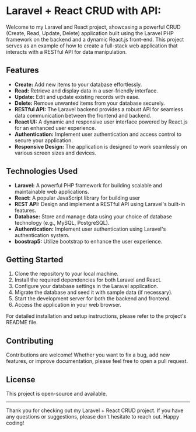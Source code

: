 # Laravel + React CRUD with API:

Welcome to my Laravel and React project, showcasing a powerful CRUD (Create, Read, Update, Delete) application built using the Laravel PHP framework on the backend and a dynamic React.js front-end. This project serves as an example of how to create a full-stack web application that interacts with a RESTful API for data manipulation.

## Features

- **Create:** Add new items to your database effortlessly.
- **Read:** Retrieve and display data in a user-friendly interface.
- **Update:** Edit and update existing records with ease.
- **Delete:** Remove unwanted items from your database securely.
- **RESTful API:** The Laravel backend provides a robust API for seamless data communication between the frontend and backend.
- **React UI:** A dynamic and responsive user interface powered by React.js for an enhanced user experience.
- **Authentication:** Implement user authentication and access control to secure your application.
- **Responsive Design:** The application is designed to work seamlessly on various screen sizes and devices.

## Technologies Used

- **Laravel:** A powerful PHP framework for building scalable and maintainable web applications.
- **React:** A popular JavaScript library for building user
- **REST API:** Design and implement a RESTful API using Laravel's built-in features.
- **Database:** Store and manage data using your choice of database technology (e.g., MySQL, PostgreSQL).
- **Authentication:** Implement user authentication using Laravel's authentication system.
- **boostrap5:** Utilize bootstrap to enhance the user experience.

## Getting Started

1. Clone the repository to your local machine.
2. Install the required dependencies for both Laravel and React.
3. Configure your database settings in the Laravel application.
4. Migrate the database and seed it with sample data (if necessary).
5. Start the development server for both the backend and frontend.
6. Access the application in your web browser.

For detailed installation and setup instructions, please refer to the project's README file.

## Contributing

Contributions are welcome! Whether you want to fix a bug, add new features, or improve documentation, please feel free to open a pull request.

## License

This project is open-source and available.

---

Thank you for checking out my Laravel + React CRUD project. If you have any questions or suggestions, please don't hesitate to reach out. Happy coding!
